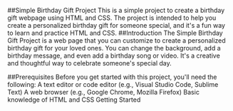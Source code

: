 ##Simple Birthday Gift Project
This is a simple project to create a birthday gift webpage using HTML and CSS. The project is intended to help you create a personalized birthday gift for someone special, and it's a fun way to learn and practice HTML and CSS.
##Introduction
The Simple Birthday Gift Project is a web page that you can customize to create a personalized birthday gift for your loved ones. You can change the background, add a birthday message, and even add a birthday song or video. It's a creative and thoughtful way to celebrate someone's special day.

##Prerequisites
Before you get started with this project, you'll need the following:
A text editor or code editor (e.g., Visual Studio Code, Sublime Text)
A web browser (e.g., Google Chrome, Mozilla Firefox)
Basic knowledge of HTML and CSS
Getting Started
